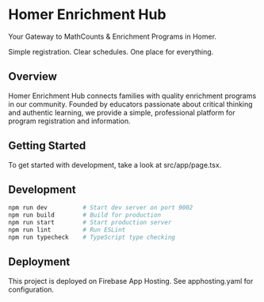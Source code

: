 # Homer Enrichment Hub

Your Gateway to MathCounts & Enrichment Programs in Homer.

Simple registration. Clear schedules. One place for everything.

## Overview

Homer Enrichment Hub connects families with quality enrichment programs in our community. Founded by educators passionate about critical thinking and authentic learning, we provide a simple, professional platform for program registration and information.

## Getting Started

To get started with development, take a look at src/app/page.tsx.

## Development

```bash
npm run dev          # Start dev server on port 9002
npm run build        # Build for production
npm run start        # Start production server
npm run lint         # Run ESLint
npm run typecheck    # TypeScript type checking
```

## Deployment

This project is deployed on Firebase App Hosting. See apphosting.yaml for configuration.
